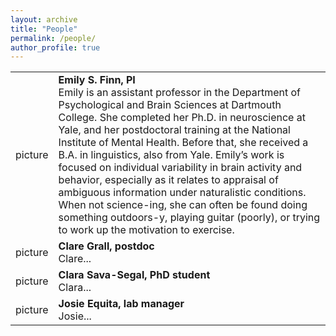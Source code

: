```yaml
---
layout: archive
title: "People"
permalink: /people/
author_profile: true
---
```


<html>
<body>
      <table border = "0">
         <tr>
            <td>picture</td>
	    <td>
		<b>Emily S. Finn, PI</b><br>
		Emily is an assistant professor in the Department of Psychological and Brain Sciences at Dartmouth College. She completed her Ph.D. in neuroscience at Yale, and her postdoctoral training at the National Institute of Mental Health. Before that, she received a B.A. in linguistics, also from Yale. Emily’s work is focused on individual variability in brain activity and behavior, especially as it relates to appraisal of ambiguous information under naturalistic conditions. When not science-ing, she can often be found doing something outdoors-y, playing guitar (poorly), or trying to work up the motivation to exercise.
	     </td>
         </tr>
         <tr>
            <td>picture</td>
            <td><b>Clare Grall, postdoc</b><br>
	    Clare...  
	    </td>
         </tr>
	 <tr>
            <td>picture</td>
            <td><b>Clara Sava-Segal, PhD student</b><br>
	    Clara... 
	    </td>
         </tr>
	 <tr>
            <td>picture</td>
            <td><b>Josie Equita, lab manager</b><br>
	    Josie...
	    </td>
         </tr>
      </table>
</body>
</html>
